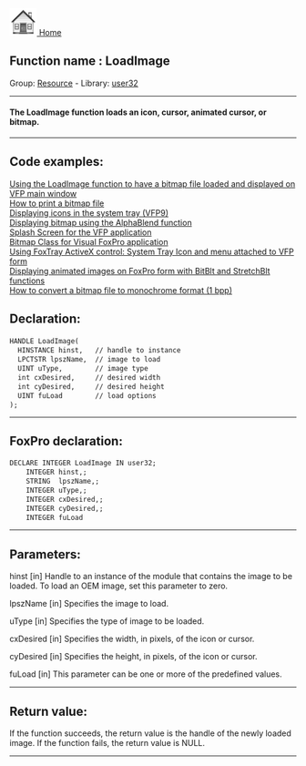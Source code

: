 [<img src="../../images/home.png"> Home ](https://github.com/VFPX/Win32API)  

## Function name : LoadImage
Group: [Resource](../../functions_group.md#Resource)  -  Library: [user32](../../libraries.md#user32)  
***  


#### The LoadImage function loads an icon, cursor, animated cursor, or bitmap.
***  


## Code examples:
[Using the LoadImage function to have a bitmap file loaded and displayed on VFP main window](../../samples/sample_210.md)  
[How to print a bitmap file](../../samples/sample_211.md)  
[Displaying icons in the system tray (VFP9)](../../samples/sample_235.md)  
[Displaying bitmap using the AlphaBlend function](../../samples/sample_293.md)  
[Splash Screen for the VFP application](../../samples/sample_294.md)  
[Bitmap Class for Visual FoxPro application](../../samples/sample_295.md)  
[Using FoxTray ActiveX control: System Tray Icon and menu attached to VFP form](../../samples/sample_336.md)  
[Displaying animated images on FoxPro form with BitBlt and StretchBlt functions](../../samples/sample_355.md)  
[How to convert a bitmap file to monochrome format (1 bpp)](../../samples/sample_493.md)  

## Declaration:
```foxpro  
HANDLE LoadImage(
  HINSTANCE hinst,   // handle to instance
  LPCTSTR lpszName,  // image to load
  UINT uType,        // image type
  int cxDesired,     // desired width
  int cyDesired,     // desired height
  UINT fuLoad        // load options
);  
```  
***  


## FoxPro declaration:
```foxpro  
DECLARE INTEGER LoadImage IN user32;
	INTEGER hinst,;
	STRING  lpszName,;
	INTEGER uType,;
	INTEGER cxDesired,;
	INTEGER cyDesired,;
	INTEGER fuLoad  
```  
***  


## Parameters:
hinst 
[in] Handle to an instance of the module that contains the image to be loaded. To load an OEM image, set this parameter to zero. 

lpszName 
[in] Specifies the image to load. 

uType 
[in] Specifies the type of image to be loaded. 

cxDesired 
[in] Specifies the width, in pixels, of the icon or cursor. 

cyDesired 
[in] Specifies the height, in pixels, of the icon or cursor. 

fuLoad 
[in] This parameter can be one or more of the predefined values.   
***  


## Return value:
If the function succeeds, the return value is the handle of the newly loaded image. If the function fails, the return value is NULL.  
***  

